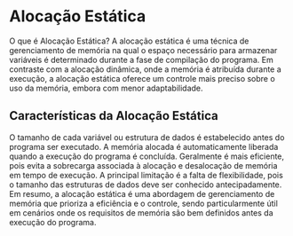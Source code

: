 # Alocação Estática
O que é Alocação Estática?
A alocação estática é uma técnica de gerenciamento de memória na qual o espaço necessário para armazenar variáveis é determinado durante a fase de compilação do programa. Em contraste com a alocação dinâmica, onde a memória é atribuída durante a execução, a alocação estática oferece um controle mais preciso sobre o uso da memória, embora com menor adaptabilidade.

## Características da Alocação Estática
O tamanho de cada variável ou estrutura de dados é estabelecido antes do programa ser executado.
A memória alocada é automaticamente liberada quando a execução do programa é concluída.
Geralmente é mais eficiente, pois evita a sobrecarga associada à alocação e desalocação de memória em tempo de execução.
A principal limitação é a falta de flexibilidade, pois o tamanho das estruturas de dados deve ser conhecido antecipadamente.
Em resumo, a alocação estática é uma abordagem de gerenciamento de memória que prioriza a eficiência e o controle, sendo particularmente útil em cenários onde os requisitos de memória são bem definidos antes da execução do programa.
